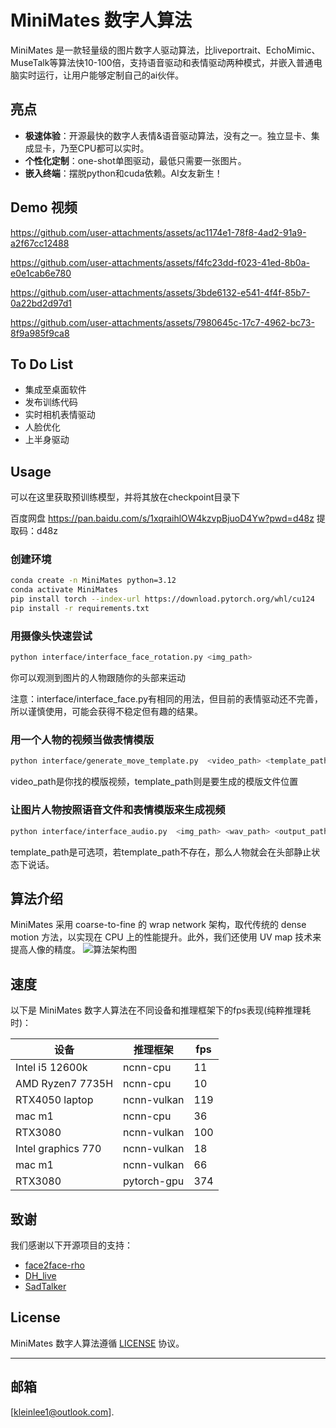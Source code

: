 # MiniMates 数字人算法

MiniMates 是一款轻量级的图片数字人驱动算法，比liveportrait、EchoMimic、MuseTalk等算法快10-100倍，支持语音驱动和表情驱动两种模式，并嵌入普通电脑实时运行，让用户能够定制自己的ai伙伴。

## 亮点
- **极速体验**：开源最快的数字人表情&语音驱动算法，没有之一。独立显卡、集成显卡，乃至CPU都可以实时。
- **个性化定制**：one-shot单图驱动，最低只需要一张图片。
- **嵌入终端**：摆脱python和cuda依赖。AI女友新生！

## Demo 视频


https://github.com/user-attachments/assets/ac1174e1-78f8-4ad2-91a9-a2f67cc12488


https://github.com/user-attachments/assets/f4fc23dd-f023-41ed-8b0a-e0e1cab6e780


https://github.com/user-attachments/assets/3bde6132-e541-4f4f-85b7-0a22bd2d97d1


https://github.com/user-attachments/assets/7980645c-17c7-4962-bc73-8f9a985f9ca8



## To Do List
- 集成至桌面软件
- 发布训练代码
- 实时相机表情驱动
- 人脸优化
- 上半身驱动
## Usage
可以在这里获取预训练模型，并将其放在checkpoint目录下

百度网盘 https://pan.baidu.com/s/1xqraihlOW4kzvpBjuoD4Yw?pwd=d48z 
提取码：d48z 

### 创建环境
```bash
conda create -n MiniMates python=3.12
conda activate MiniMates
pip install torch --index-url https://download.pytorch.org/whl/cu124
pip install -r requirements.txt
```
### 用摄像头快速尝试

```bash
python interface/interface_face_rotation.py <img_path>
```
你可以观测到图片的人物跟随你的头部来运动

注意：interface/interface_face.py有相同的用法，但目前的表情驱动还不完善，所以谨慎使用，可能会获得不稳定但有趣的结果。
### 用一个人物的视频当做表情模版
```bash
python interface/generate_move_template.py  <video_path> <template_path>
```
video_path是你找的模版视频，template_path则是要生成的模版文件位置
### 让图片人物按照语音文件和表情模版来生成视频
```bash
python interface/interface_audio.py  <img_path> <wav_path> <output_path> <template_path>
```
template_path是可选项，若template_path不存在，那么人物就会在头部静止状态下说话。
## 算法介绍
MiniMates 采用 coarse-to-fine 的 wrap network 架构，取代传统的 dense motion 方法，以实现在 CPU 上的性能提升。此外，我们还使用 UV map 技术来提高人像的精度。
![算法架构图](#)
## 速度
以下是 MiniMates 数字人算法在不同设备和推理框架下的fps表现(纯粹推理耗时)：

| 设备                 | 推理框架           | fps |
|--------------------|----------------|-----|
| Intel i5 12600k    | ncnn-cpu       | 11  |
| AMD Ryzen7 7735H   | ncnn-cpu       | 10  |
| RTX4050 laptop     | ncnn-vulkan    | 119 |
| mac m1             | ncnn-cpu       | 36  |
| RTX3080            | ncnn-vulkan    | 100 |
| Intel graphics 770 | ncnn-vulkan    | 18  |
| mac m1             | ncnn-vulkan    | 66  |
| RTX3080            | pytorch-gpu    | 374 |



## 致谢
我们感谢以下开源项目的支持：
- [face2face-rho](#)
- [DH_live](#)
- [SadTalker](#)

## License
MiniMates 数字人算法遵循 [LICENSE](#) 协议。

---



## 邮箱
[kleinlee1@outlook.com].
